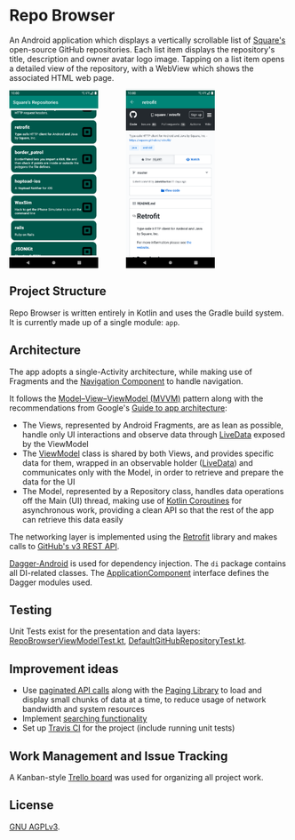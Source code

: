 # Repo Browser
An Android application which displays a vertically scrollable list of [Square's](https://square.github.io/) open-source GitHub repositories.
Each list item displays the repository's title, description and owner avatar logo image. Tapping on a list item opens a detailed view of the repository, with a WebView which shows the associated HTML web page.

<div>
  <img align="left" src="ssRepoList.png" alt="Repo list screenshot" height="320" width="160" style="margin-right:50px">
</div>

<div>
  <img align="center" src="ssRepoDetails.png" alt="Repo details screenshot" height="320" width="160">
</div>

## Project Structure
Repo Browser is written entirely in Kotlin and uses the Gradle build system. It is currently made up of a single module: `app`.

## Architecture
The app adopts a single-Activity architecture, while making use of Fragments and the [Navigation Component](https://developer.android.com/guide/navigation) to handle navigation.

It follows the [Model–View–ViewModel (MVVM)](https://en.wikipedia.org/wiki/Model%E2%80%93view%E2%80%93viewmodel) pattern along with the recommendations from Google's [Guide to app architecture](https://developer.android.com/jetpack/docs/guide):
* The Views, represented by Android Fragments, are as lean as possible, handle only UI interactions and observe data through [LiveData](https://developer.android.com/topic/libraries/architecture/livedata) exposed by the ViewModel
* The [ViewModel](https://developer.android.com/topic/libraries/architecture/viewmodel) class is shared by both Views, and provides specific data for them, wrapped in an observable holder ([LiveData](https://developer.android.com/topic/libraries/architecture/livedata)) and communicates only with the Model, in order to retrieve and prepare the data for the UI
* The Model, represented by a Repository class, handles data operations off the Main (UI) thread, making use of [Kotlin Coroutines](https://kotlinlang.org/docs/reference/coroutines-overview.html) for asynchronous work, providing a clean API so that the rest of the app can retrieve this data easily

The networking layer is implemented using the [Retrofit](https://square.github.io/retrofit/) library and makes calls to [GitHub's v3 REST API](https://developer.github.com/v3/).

[Dagger-Android](https://dagger.dev/dev-guide/android.html) is used for dependency injection. The `di` package contains all DI-related classes. The [ApplicationComponent](/app/src/main/java/com/mircea/repobrowser/di/ApplicationComponent.kt) interface defines the Dagger modules used.

## Testing
Unit Tests exist for the presentation and data layers: [RepoBrowserViewModelTest.kt](/app/src/test/java/com/mircea/repobrowser/presentation/RepoBrowserViewModelTest.kt), [DefaultGitHubRepositoryTest.kt](/app/src/test/java/com/mircea/repobrowser/data/DefaultGitHubRepositoryTest.kt).

## Improvement ideas
* Use [paginated API calls](https://developer.github.com/v3/#pagination) along with the [Paging Library](https://developer.android.com/topic/libraries/architecture/paging) to load and display small chunks of data at a time, to reduce usage of network bandwidth and system resources
* Implement [searching functionality](https://developer.github.com/v3/search/)
* Set up [Travis CI](https://travis-ci.org/) for the project (include running unit tests)

## Work Management and Issue Tracking
A Kanban-style [Trello board](https://trello.com/b/rzB4ILMM/repo-browser-app) was used for organizing all project work.

## License
[GNU AGPLv3](LICENSE).
